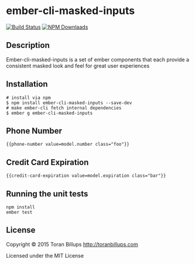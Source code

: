 # ember-cli-masked-inputs

[![Build Status][]](https://travis-ci.org/toranb/ember-cli-masked-inputs)
[![NPM Downlaads](https://img.shields.io/npm/dm/ember-cli-masked-inputs.svg)](https://www.npmjs.org/package/ember-cli-masked-inputs)

## Description
Ember-cli-masked-inputs is a set of ember components that each provide a consistent masked look and feel for great user experiences

## Installation
```
# install via npm
$ npm install ember-cli-masked-inputs --save-dev
# make ember-cli fetch internal dependencies
$ ember g ember-cli-masked-inputs
```

## Phone Number

```
{{phone-number value=model.number class="foo"}}
```

## Credit Card Expiration

```
{{credit-card-expiration value=model.expiration class="bar"}}
```

## Running the unit tests

    npm install
    ember test

## License

Copyright © 2015 Toran Billups http://toranbillups.com

Licensed under the MIT License


[Build Status]: https://secure.travis-ci.org/toranb/ember-cli-masked-inputs.png?branch=master
